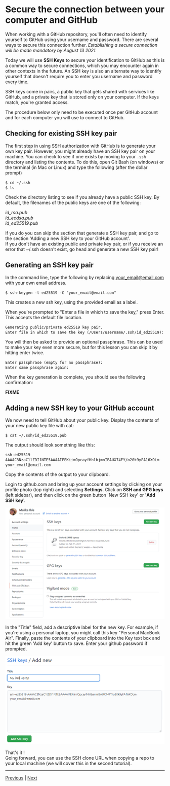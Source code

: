 # Secure the connection between your computer and GitHub

When working with a GitHub repository, you'll often need to identify yourself to GitHub using your username and password. There are several ways to secure this connection further. *Establishing a secure connection will be made mandatory by August 13 2021.* 

Today we will use **SSH Keys** to secure your identification to GitHub as this is a common way to secure connections, which you may encounter again in other contexts in the future. An SSH key is also an alternate way to identify yourself that doesn't require you to enter you username and password every time.

SSH keys come in pairs, a public key that gets shared with services like GitHub, and a private key that is stored only on your computer. If the keys match, you're granted access.

The procedure below only need to be executed once per GitHub account and for each computer you will use to connect to GitHub.

## Checking for existing SSH key pair
The first step in using SSH authorization with GitHub is to generate your own key pair. 
However, you might already have an SSH key pair on your machine. You can check to see if one exists by moving to your `.ssh` directory and listing the contents. To do this, open Git Bash (on windows) or the terminal (in Mac or Linux) and type the following (after the dollar prompt)

```
$ cd ~/.ssh
$ ls
```

Check the directory listing to see if you already have a public SSH key. By default, the filenames of the public keys are one of the following:

*id_rsa.pub*  
*id_ecdsa.pub*  
*id_ed25519.pub*  

If you do you can skip the section that generate a SSH key pair, and go to the section 'Adding a new SSH key to your GitHub account'.  
If you don't have an existing public and private key pair, or if you receive an error that ~/.ssh doesn't exist, go head and generate a new SSH key pair!

## Generating an SSH key pair

In the command line, type the following by replacing your_email@email.com with your own email address.

```
$ ssh-keygen -t ed25519 -C "your_email@email.com"
```

This creates a new ssh key, using the provided email as a label.

When you're prompted to "Enter a file in which to save the key," press Enter. This accepts the default file location.

```
Generating public/private ed25519 key pair.  
Enter file in which to save the key (/Users/username/.ssh/id_ed25519):  
```

You will then be asked to provide an optional passphrase. This can be used to make your key even more secure, but for this lesson you can skip it by hitting enter twice.

```
Enter passphrase (empty for no passphrase):  
Enter same passphrase again:
```

When the key generation is complete, you should see the following confirmation:


**FIXME**


## Adding a new SSH key to your GitHub account

We now need to tell GitHub about your public key. Display the contents of your new public key file with cat:

```
$ cat ~/.ssh/id_ed25519.pub
```

The output should look something like this:

```
ssh-ed25519 AAAAC3NzaC1lZDI1NTE5AAAAIFEKiimOpcayfHhlbjmnIBAUX74FY/o20k9yFA16XOLm your_email@email.com
```

Copy the contents of the output to your clipboard.

Login to github.com and bring up your account settings by clicking on your profile photo (top right) and selecting **Settings**. Click on **SSH and GPG keys** (left sidebar), and then click on the green button 'New SSH key' or '**Add SSH key**'.

![](./assets/ssh-key.png)

In the "Title" field, add a descriptive label for the new key. For example, if you're using a personal laptop, you might call this key "Personal MacBook Air". Finally, paste the contents of your clipboard into the Key text box and hit the green 'Add key' button to save. Enter your github password if prompted.

![](./assets/add-ssh-key.png)

That's it !  
Going forward, you can use the SSH clone URL when copying a repo to your local machine (we will cover this in the second tutorial).


***

[Previous](./github.md) | [Next](./rstudio_project.md)

